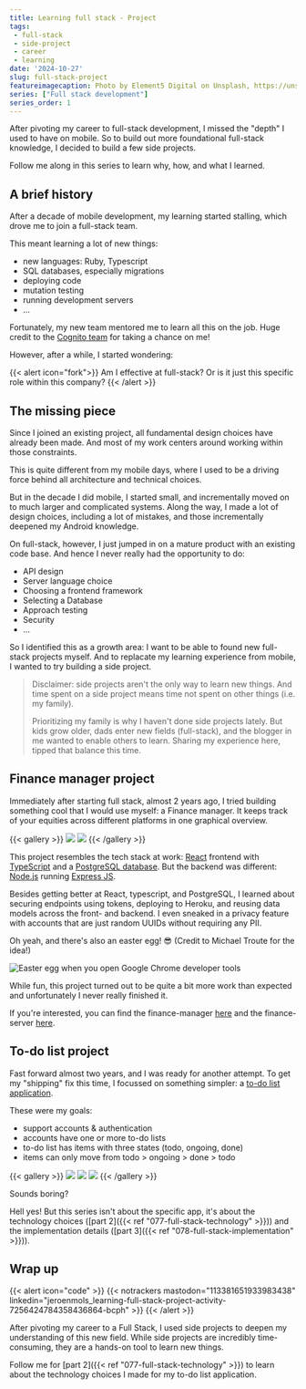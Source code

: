 ```yaml
---
title: Learning full stack - Project
tags:
 - full-stack
 - side-project
 - career
 - learning
date: '2024-10-27'
slug: full-stack-project
featureimagecaption: Photo by Element5 Digital on Unsplash, https://unsplash.com/photos/red-apple-fruit-on-four-pyle-books-OyCl7Y4y0Bk, resized and cropped
series: ["Full stack development"]
series_order: 1
---
```

After pivoting my career to full-stack development, I missed the "depth" I used to have on mobile. So to build out more foundational full-stack knowledge, I decided to build a few side projects.

Follow me along in this series to learn why, how, and what I learned.

## A brief history
After a decade of mobile development, my learning started stalling, which drove me to join a full-stack team. 

This meant learning a lot of new things: 

- new languages: Ruby, Typescript
- SQL databases, especially migrations
- deploying code
- mutation testing
- running development servers
- ...

Fortunately, my new team mentored me to learn all this on the job. Huge credit to the [Cognito team](https://cognitohq.com/) for taking a chance on me!

However, after a while, I started wondering:

{{< alert icon="fork">}}
Am I effective at full-stack? Or is it just this specific role within this company?
{{< /alert >}}

## The missing piece
Since I joined an existing project, all fundamental design choices have already been made. And most of my work centers around working within those constraints.

This is quite different from my mobile days, where I used to be a driving force behind all architecture and technical choices.

But in the decade I did mobile, I started small, and incrementally moved on to much larger and complicated systems. Along the way, I made a lot of design choices, including a lot of mistakes, and those incrementally deepened my Android knowledge.

On full-stack, however, I just jumped in on a mature product with an existing code base. And hence I never really had the opportunity to do:

- API design
- Server language choice
- Choosing a frontend framework
- Selecting a Database
- Approach testing
- Security
- ...

So I identified this as a growth area: I want to be able to found new full-stack projects myself. And to replacate my learning experience from mobile, I wanted to try building a side project.

> Disclaimer: side projects aren't the only way to learn new things. And time spent on a side project means time not spent on other things (i.e. my family). 
>
> Prioritizing my family is why I haven't done side projects lately. But kids grow older, dads enter new fields (full-stack), and the blogger in me wanted to enable others to learn. Sharing my experience here, tipped that balance this time.

## Finance manager project
Immediately after starting full stack, almost 2 years ago, I tried building something cool that I would use myself: a Finance manager. It keeps track of your equities across different platforms in one graphical overview.

{{< gallery >}}
  <img src="finance_manager_login.png" class="grid-w50" />
  <img src="finance_manager_overview.png" class="grid-w50" />
{{< /gallery >}}

This project resembles the tech stack at work: [React](https://react.dev/) frontend with [TypeScript](https://www.typescriptlang.org/) and a [PostgreSQL database](https://www.postgresql.org/). But the backend was different: [Node.js](https://nodejs.org/en) running [Express JS](https://expressjs.com/).

Besides getting better at React, typescript, and PostgreSQL, I learned about securing endpoints using tokens, deploying to Heroku, and reusing data models across the front- and backend. I even sneaked in a privacy feature with accounts that are just random UUIDs without requiring any PII.

Oh yeah, and there's also an easter egg! 😎
(Credit to Michael Troute for the idea!)

![Easter egg when you open Google Chrome developer tools](easter_egg.png)

While fun, this project turned out to be quite a bit more work than expected and unfortunately I never really finished it.

If you're interested, you can find the finance-manager [here](https://github.com/JeroenMols/finance-manager) and the finance-server [here](https://github.com/JeroenMols/finance-server).

## To-do list project
Fast forward almost two years, and I was ready for another attempt. To get my "shipping" fix this time, I focussed on something simpler: a [to-do list application](https://github.com/JeroenMols/tasks). 

These were my goals:

- support accounts & authentication
- accounts have one or more to-do lists
- to-do list has items with three states (todo, ongoing, done)
- items can only move from todo > ongoing > done > todo

{{< gallery >}}
  <img src="todo_intro.png" class="grid-w50" />
  <img src="todo_lists.png" class="grid-w50" />
  <img src="todo_todos.png" class="grid-w50" />
{{< /gallery >}}

Sounds boring? 

Hell yes! But this series isn't about the specific app, it's about the technology choices ([part 2]({{< ref "077-full-stack-technology" >}})) and the implementation details ([part 3]({{< ref "078-full-stack-implementation" >}})).

## Wrap up

{{< alert icon="code" >}}
{{< notrackers mastodon="113381651933983438" linkedin="jeroenmols_learning-full-stack-project-activity-7256424784358436864-bcph" >}}
{{< /alert >}}

After pivoting my career to a Full Stack, I used side projects to deepen my understanding of this new field. While side projects are incredibly time-consuming, they are a hands-on tool to learn new things. 

Follow me for [part 2]({{< ref "077-full-stack-technology" >}}) to learn about the technology choices I made for my to-do list application.